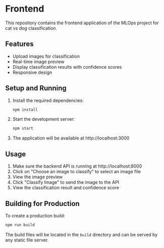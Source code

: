 # Frontend

This repository contains the frontend application of the MLOps project for cat vs dog classification.

## Features

- Upload images for classification
- Real-time image preview
- Display classification results with confidence scores
- Responsive design

## Setup and Running

1. Install the required dependencies:
   ```bash
   npm install
   ```

2. Start the development server:
   ```bash
   npm start
   ```

3. The application will be available at http://localhost:3000

## Usage

1. Make sure the backend API is running at http://localhost:8000
2. Click on "Choose an image to classify" to select an image file
3. View the image preview
4. Click "Classify Image" to send the image to the API
5. View the classification result and confidence score

## Building for Production

To create a production build:

```bash
npm run build
```

The build files will be located in the `build` directory and can be served by any static file server.
